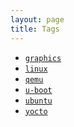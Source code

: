 ```yaml
---
layout: page
title: Tags
---
```


<ul>
    <li><a href="/tag/graphics"><code class="highligher-rouge"><nobr>graphics</nobr></code></a></li>
    <li><a href="/tag/linux"><code class="highligher-rouge"><nobr>linux</nobr></code></a></li>
    <li><a href="/tag/qemu"><code class="highligher-rouge"><nobr>qemu</nobr></code></a></li>
    <li><a href="/tag/u-boot"><code class="highligher-rouge"><nobr>u-boot</nobr></code></a></li>
    <li><a href="/tag/ubuntu"><code class="highligher-rouge"><nobr>ubuntu</nobr></code></a></li>
    <li><a href="/tag/yocto"><code class="highligher-rouge"><nobr>yocto</nobr></code></a></li>
</ul>
